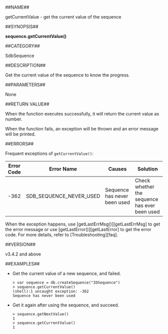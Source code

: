 ##NAME##

getCurrentValue - get the current value of the sequence

##SYNOPSIS##

**sequence.getCurrentValue\(\)**

##CATEGORY##

SdbSequence

##DESCRIPTION##

Get the current value of the sequence to know the progress.

##PARAMETERS##

None

##RETURN VALUE##

When the function executes successfully, it will return the current value as number.

When the function fails, an exception will be thrown and an error message will be printed.

##ERRORS##

Frequent exceptions of `getCurrentValue()`:

|Error Code|Error Name|Causes|Solution|
|----------|----------|------|--------|
|-362      |SDB_SEQUENCE_NEVER_USED|Sequence has never been used|Check whether the sequence has ever been used|

When the exception happens, use [getLastErrMsg()][getLastErrMsg] to get the error message or use [getLastError()][getLastError] to get the error code. For more details, refer to [Troubleshooting][faq].

##VERSION##

v3.4.2 and above

##EXAMPLES##

* Get the current value of a new sequence, and failed.

    ```lang-javascript
    > var sequence = db.createSequence("IDSequence")
    > sequence.getCurrentValue()
    (shell):1 uncaught exception: -362
    Sequence has never been used
    ```

* Get it again after using the sequence, and succeed.

    ```lang-javascript
    > sequence.getNextValue()
    1
    > sequence.getCurrentValue()
    1
    ```

[^_^]:
     本文使用的所有引用及链接
[getLastErrMsg]:manual/Manual/Sequoiadb_Command/Global/getLastErrMsg.md
[getLastError]:manual/Manual/Sequoiadb_Command/Global/getLastError.md
[faq]:manual/FAQ/faq_sdb.md
[error_code]:manual/Manual/Sequoiadb_error_code.md
